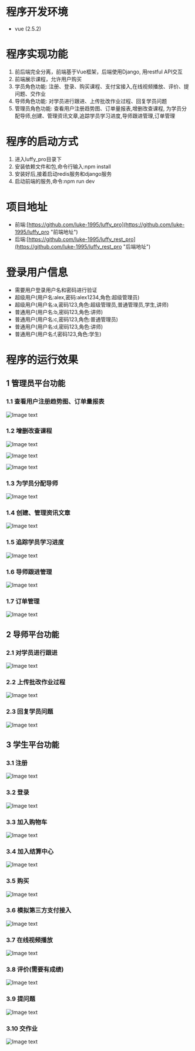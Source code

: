 # 程序开发环境
* vue (2.5.2)
# 程序实现功能
1.  前后端完全分离，前端基于Vue框架，后端使用Django, 用restful API交互
2.  前端展示课程，允许用户购买
3.  学员角色功能: 注册、登录、购买课程、支付宝接入,在线视频播放、评价、提问题、交作业
4.  导师角色功能: 对学员进行跟进、上传批改作业过程、回复学员问题
5.  管理员角色功能:  查看用户注册趋势图、订单量报表,增删改查课程, 为学员分配导师,创建、管理资讯文章,追踪学员学习进度,导师跟进管理,订单管理
# 程序的启动方式
1. 进入luffy_pro目录下
2. 安装依赖文件和包,命令行输入:npm install
3. 安装好后,接着启动redis服务和django服务
4. 启动前端的服务,命令:npm run dev
# 项目地址
* 前端:[https://github.com/luke-1995/luffy_pro](https://github.com/luke-1995/luffy_pro "前端地址")
* 后端:[https://github.com/luke-1995/luffy_rest_pro](https://github.com/luke-1995/luffy_rest_pro "后端地址")
# 登录用户信息
* 需要用户登录用户名和密码进行验证
* 超级用户(用户名:alex,密码:alex1234,角色:超级管理员)
* 超级用户(用户名:a,密码123,角色:超级管理员,普通管理员,学生,讲师)
* 普通用户(用户名:b,密码123,角色:讲师)
* 普通用户(用户名:c,密码123,角色:普通管理员)
* 普通用户(用户名:d,密码123,角色:讲师)
* 普通用户(用户名:f,密码123,角色:学生)
# 程序的运行效果
## 1 管理员平台功能

### 1.1 查看用户注册趋势图、订单量报表

![Image text](https://m.qpic.cn/psc?/V13PfEOv3RfKHG/N6ix9ropXhYRy3eob.4AqzLKLtXfXY9d4GlRAHBSaiNbmod6PlZIjetEhQJ6yeTkyobiZueYxKMZ.VdA08eNyA!!/b&bo=cweAAQAAAAADB9c!&rf=viewer_4)


### 1.2 增删改查课程
![Image text](https://m.qpic.cn/psc?/V13PfEOv3RfKHG/N6ix9ropXhYRy3eob.4AqwGno3m4ZO420QFPd*lj8VzCLY1zG4Vj.1PL2dApWZOFKoWDAWXuoGbVZ7WLRgtWcA!!/b&bo=5gQCAQAAAAADB8M!&rf=viewer_4)

![Image text](https://m.qpic.cn/psc?/V13PfEOv3RfKHG/N6ix9ropXhYRy3eob.4Aq9VR95.XxS..OsKpF27pCF6dH4gzSMkxjCebtZ*H0Ht3q0NRtt2e0CcDv73D6g8FzQ!!/b&bo=gAdPAwAAAAADB.k!&rf=viewer_4)

![Image text](https://m.qpic.cn/psc?/V13PfEOv3RfKHG/N6ix9ropXhYRy3eob.4Aq.zSZivME32vsEQZ*T5buYjTO*BkGEGUi8oSZJqPya6hTZPJh9UrdCoYxN.SkuXQDg!!/b&bo=CwQFAQAAAAADByk!&rf=viewer_4)

### 1.3 为学员分配导师

![Image text](https://m.qpic.cn/psc?/V13PfEOv3RfKHG/N6ix9ropXhYRy3eob.4Aq3CK0l3O6V430so377OfCZQI3NKjeR4sgH.f7kNTSgrxsguSntW6PJWdIFHeujZ1zA!!/b&bo=gAdpAQAAAAADB80!&rf=viewer_4)



### 1.4 创建、管理资讯文章

![Image text](https://m.qpic.cn/psc?/V13PfEOv3RfKHG/N6ix9ropXhYRy3eob.4Aq5VZUI7*9YxC5i0kf2wOH9lfte9eaFr9uWpqXdb4t0Xbnh5nzEW.pHuW9XLOcPcnUA!!/b&bo=8wQuAQAAAAADB*o!&rf=viewer_4)



### 1.5 追踪学员学习进度

![Image text](https://m.qpic.cn/psc?/V13PfEOv3RfKHG/N6ix9ropXhYRy3eob.4Aq8jdiTnUpeBoTSFUrRdq2pLNYR0uvVNc8DCyii1fJ1u3Rq*Lw8QhVba4vTOKIqhuqg!!/b&bo=owbjAAAAAAADB2Q!&rf=viewer_4)



### 1.6 导师跟进管理

![Image text](https://m.qpic.cn/psc?/V13PfEOv3RfKHG/N6ix9ropXhYRy3eob.4Aqx0okvTtdcaevCK.FFYoy0HoYksgAXryen15J4qAVsqcMFGkMCDKRtYENE33*qDD0A!!/b&bo=sARSAQAAAAADB8U!&rf=viewer_4)


### 1.7 订单管理

![Image text](https://m.qpic.cn/psc?/V13PfEOv3RfKHG/N6ix9ropXhYRy3eob.4Aq.dDkjbgfbOCBb5QLXu4fLhCZmpScvYzhTPrmnDlemlW5PVLdxD1ZTLjSkg3Lo26ag!!/b&bo=eQQ1AQAAAAADB2s!&rf=viewer_4)


## 2 导师平台功能

### 2.1 对学员进行跟进

![Image text](https://m.qpic.cn/psc?/V13PfEOv3RfKHG/N6ix9ropXhYRy3eob.4Aq4BQYHQCficH.SDjlHa*w4uoKllfGosUxGza6Fj4279K**9puAchMn*HpxMxValpCw!!/b&bo=tgSlAAAAAAADBzU!&rf=viewer_4)

### 2.2 上传批改作业过程

![Image text](https://m.qpic.cn/psc?/V13PfEOv3RfKHG/N6ix9ropXhYRy3eob.4Aq80MGFudLRkRgM*Z*Jzdg2xcuMHL5BESK70VezmqR8UyZHu*1HVFT8yQTw99OO9LEg!!/b&bo=OAYVAQAAAAADBwg!&rf=viewer_4)

### 2.3 回复学员问题

![Image text](https://m.qpic.cn/psc?/V13PfEOv3RfKHG/N6ix9ropXhYRy3eob.4AqyvL1a76*6xGI7xrQH9coZLYeD1FutHx4JT9NJ4*ScNXHL*PQ*3tYRWgB1vbAJqxFw!!/b&bo=tga*AAAAAAADBy0!&rf=viewer_4)


## 3 学生平台功能

### 3.1 注册

![Image text](http://m.qpic.cn/psc?/V13PfEOv3RfKHG/UEyoh0SDzKiAwcrP9ANXSvRtGohlYulbLDAkMkCEorpDSOASPhnO8Vpg2A6JzhLMQLhoaNqakDvR38YnRuxGeVxWrO4DI8CvYBrjMkww4YQ!/b&bo=9QNEAgAAAAADF4I!&rf=viewer_4)

### 3.2 登录

![Image text](https://m.qpic.cn/psc?/V13PfEOv3RfKHG/N6ix9ropXhYRy3eob.4Aq.rElQsBswfU*nr7AMaP7aPoFahSiO28w324FFPjQZ7NugzplZHeGN7.QP*URVDq3g!!/b&bo=gAdcAwAAAAADB*o!&rf=viewer_4)

### 3.3 加入购物车

![Image text](https://m.qpic.cn/psc?/V13PfEOv3RfKHG/N6ix9ropXhYRy3eob.4AqxmS66NcpNQeaqwQ0ZDKdrsxMRTynvcDicRhv1lllHyn9BffZHuDTIyYlp9rFTU9Pw!!/b&bo=MgZFAgAAAAADB1E!&rf=viewer_4)

### 3.4 加入结算中心

![Image text](https://m.qpic.cn/psc?/V13PfEOv3RfKHG/N6ix9ropXhYRy3eob.4Aq3ZcpSs2mnas4ip4*QX6Mm*dKAV6zgBeh0qCySAg*3Hgou6Xbe6Uyeh36vkUuBqPMA!!/b&bo=fwYSAgAAAAADB0s!&rf=viewer_4)

### 3.5 购买

![Image text](https://m.qpic.cn/psc?/V13PfEOv3RfKHG/N6ix9ropXhYRy3eob.4Aq1WhBlJmJ2gFUFVyvAzDLP0CenVq8slfv7yBJwnT2vr35rQCTCHkJzi.5hwD2h1Uww!!/b&bo=TwZnAgAAAAADBw4!&rf=viewer_4)

### 3.6 模拟第三方支付接入

![Image text](https://m.qpic.cn/psc?/V13PfEOv3RfKHG/N6ix9ropXhYRy3eob.4Aqwqii5p*Ts6b7yqWDbPAYQkgjdbEdlNLs*CLRo63qcxBhVutD2I2CDr19Ukxcla2vg!!/b&bo=ZgVnAgAAAAADByQ!&rf=viewer_4)

### 3.7 在线视频播放

![Image text](https://m.qpic.cn/psc?/V13PfEOv3RfKHG/N6ix9ropXhYRy3eob.4Aq3degr6a32eErfDDwamwFEOfv5yk.FdKvjIugrL3mAjeEWYZ4j*iISwG12HWJBvW6g!!/b&bo=SAadAgAAAAADB*M!&rf=viewer_4)

### 3.8 评价(需要有成绩)

![Image text](https://m.qpic.cn/psc?/V13PfEOv3RfKHG/N6ix9ropXhYRy3eob.4AqyUZEPxxnbFRmrrO*9yE.MV75Q0J99yh4j0zshkK3x0zP2nFzYVTeUH6rJrFVlX3VA!!/b&bo=WAb.AAAAAAADB4I!&rf=viewer_4)

### 3.9 提问题

![Image text](https://m.qpic.cn/psc?/V13PfEOv3RfKHG/N6ix9ropXhYRy3eob.4Aq3OPR*zYNt6I1GDLuqXNBJhrh1NwjncCBVZJXGmdYrZ.mZ5qngLMUYcQWOul45JXQA!!/b&bo=gAdcAwAAAAADB*o!&rf=viewer_4)

### 3.10 交作业

![Image text](https://m.qpic.cn/psc?/V13PfEOv3RfKHG/N6ix9ropXhYRy3eob.4Aq5CpWce6S3Uu4IaE*kQSl.dMOtV36pgNQnzthfnG7b5VprU*zQ3fJt.O.rvyXVYICQ!!/b&bo=PwYJAQAAAAADBxM!&rf=viewer_4)



